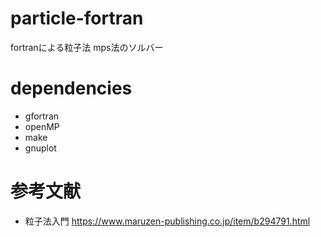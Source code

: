 # particle-fortran
fortranによる粒子法
mps法のソルバー

# dependencies
- gfortran
- openMP
- make
- gnuplot

# 参考文献
- 粒子法入門
https://www.maruzen-publishing.co.jp/item/b294791.html
